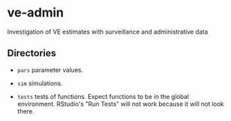 # ve-admin

Investigation of VE estimates with surveillance and administrative data

## Directories

* `pars` parameter values.

* `sim` simulations.

* `tests` tests of functions. Expect functions to be in the global environment. RStudio's "Run Tests" will not work because it will not look there.
